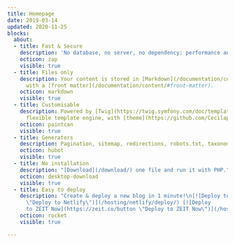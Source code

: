 ```yaml
---
title: Homepage
date: 2019-03-14
updated: 2020-11-25
blocks:
  about:
  - title: Fast & Secure
    description: 'No database, no server, no dependency: performance and security.'
    octicon: zap
    visible: true
  - title: Files only
    description: Your content is stored in [Markdown](/documentation/content/#body) flat files
      with a [front matter](/documentation/content/#front-matter).
    octicon: markdown
    visible: true
  - title: Customisable
    description: Powered by [Twig](https://twig.symfony.com/doc/templates.html), a
      flexible template engine, with [theme](https://github.com/Cecilapp?q=theme#org-repositories) support.
    octicon: paintcan
    visible: true
  - title: Generators
    description: Pagination, sitemap, redirections, robots.txt, taxonomies, RSS are generated automatically.
    octicon: hubot
    visible: true
  - title: No installation
    description: "[Download](/download/) one file and run it with PHP."
    octicon: desktop-download
    visible: true
  - title: Easy to deploy
    description: "Create & deploy a new blog in 1 minute!\n[![Deploy to Netlify](https://www.netlify.com/img/deploy/button.svg
      \"Deploy to Netlify\")](/hosting/netlify/deploy/) [![Deploy
      to ZEIT Now](https://zeit.co/button \"Deploy to ZEIT Now\")](/hosting/vercel/deploy/)"
    octicon: rocket
    visible: true

---
```

